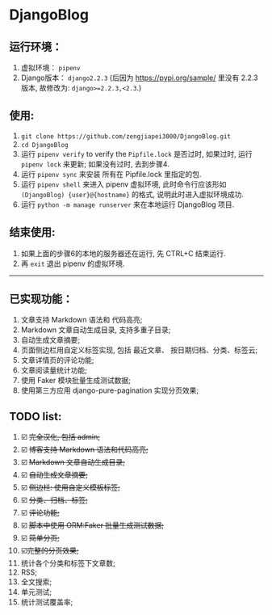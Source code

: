 # DjangoBlog

## 运行环境：

 1. 虚拟环境：  `pipenv`
 2. Django版本： `django2.2.3` (后因为 https://pypi.org/sample/ 里没有 2.2.3 版本, 故修改为:
   `django>=2.2.3,<2.3`.)

## 使用:

1. `git clone https://github.com/zengjiapei3000/DjangoBlog.git`
2. `cd DjangoBlog`
3. 运行 `pipenv verify` to verify the `Pipfile.lock` 是否过时, 如果过时, 
   运行 `pipenv lock` 来更新; 如果没有过时, 去到步骤4.
4. 运行 `pipenv sync` 来安装 所有在 Pipfile.lock 里指定的包.
5. 运行 `pipenv shell` 来进入 pipenv 虚拟环境, 此时命令行应该形如 `(DjangoBlog) {user}@{hostname}` 的格式, 说明此时进入虚拟环境成功.
6. 运行 `python -m manage runserver` 来在本地运行 DjangoBlog 项目.

## 结束使用:
1. 如果上面的步骤6的本地的服务器还在运行, 先 CTRL+C 结束运行.
2. 再 `exit` 退出 pipenv 的虚拟环境.

---

## 已实现功能：

1. 文章支持 Markdown 语法和 代码高亮;
2. Markdown 文章自动生成目录, 支持多重子目录;
3. 自动生成文章摘要;
4. 页面侧边栏用自定义标签实现, 包括 最近文章、
   按日期归档、分类、标签云;
5. 文章详情页的评论功能;
6. 文章阅读量统计功能;
7. 使用 Faker 模块批量生成测试数据;
8. 使用第三方应用 django-pure-pagination 实现分页效果;


## TODO list:

1.  :ballot_box_with_check: ~~完全汉化, 包括 admin;~~ 
2.  :ballot_box_with_check: ~~博客支持 Markdown 语法和代码高亮;~~
3.  :ballot_box_with_check: ~~Markdown 文章自动生成目录;~~
4.  :ballot_box_with_check: ~~自动生成文章摘要;~~
5.  :ballot_box_with_check: ~~侧边栏: 使用自定义模板标签;~~
6.  :ballot_box_with_check: ~~分类、归档、标签;~~
7.  :ballot_box_with_check: ~~评论功能;~~
8.  :ballot_box_with_check: ~~脚本中使用 ORM:Faker 批量生成测试数据;~~
9.  :ballot_box_with_check: ~~简单分页;~~
10. :ballot_box_with_check:~~完整的分页效果;~~
11. 统计各个分类和标签下文章数;
12. RSS;
13. 全文搜索;
14. 单元测试;
15. 统计测试覆盖率;
